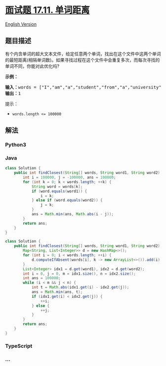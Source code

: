 # [面试题 17.11. 单词距离](https://leetcode.cn/problems/find-closest-lcci)

[English Version](/lcci/17.11.Find%20Closest/README_EN.md)

## 题目描述

<!-- 这里写题目描述 -->
<p>有个内含单词的超大文本文件，给定任意两个单词，找出在这个文件中这两个单词的最短距离(相隔单词数)。如果寻找过程在这个文件中会重复多次，而每次寻找的单词不同，你能对此优化吗?</p>

<p><strong>示例：</strong></p>

<pre><strong>输入：</strong>words = [&quot;I&quot;,&quot;am&quot;,&quot;a&quot;,&quot;student&quot;,&quot;from&quot;,&quot;a&quot;,&quot;university&quot;,&quot;in&quot;,&quot;a&quot;,&quot;city&quot;], word1 = &quot;a&quot;, word2 = &quot;student&quot;
<strong>输出：</strong>1</pre>

<p>提示：</p>

<ul>
	<li><code>words.length &lt;= 100000</code></li>
</ul>

## 解法

<!-- 这里可写通用的实现逻辑 -->

<!-- tabs:start -->

### **Python3**

<!-- 这里可写当前语言的特殊实现逻辑 -->





### **Java**

<!-- 这里可写当前语言的特殊实现逻辑 -->

```java
class Solution {
    public int findClosest(String[] words, String word1, String word2) {
        int i = 100000, j = -100000, ans = 100000;
        for (int k = 0; k < words.length; ++k) {
            String word = words[k];
            if (word.equals(word1)) {
                i = k;
            } else if (word.equals(word2)) {
                j = k;
            }
            ans = Math.min(ans, Math.abs(i - j));
        }
        return ans;
    }
}
```

```java
class Solution {
    public int findClosest(String[] words, String word1, String word2) {
        Map<String, List<Integer>> d = new HashMap<>();
        for (int i = 0; i < words.length; ++i) {
            d.computeIfAbsent(words[i], k -> new ArrayList<>()).add(i);
        }
        List<Integer> idx1 = d.get(word1), idx2 = d.get(word2);
        int i = 0, j = 0, m = idx1.size(), n = idx2.size();
        int ans = 100000;
        while (i < m && j < n) {
            int t = Math.abs(idx1.get(i) - idx2.get(j));
            ans = Math.min(ans, t);
            if (idx1.get(i) < idx2.get(j)) {
                ++i;
            } else {
                ++j;
            }
        }
        return ans;
    }
}
```

### **TypeScript**



















### **...**

```

```


